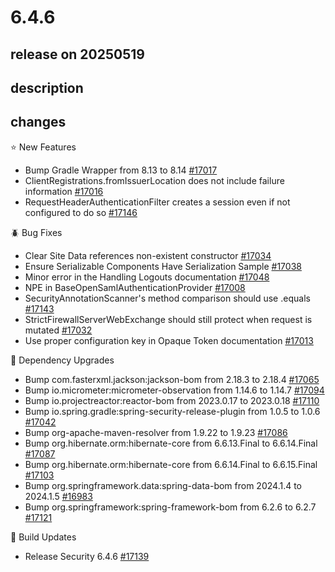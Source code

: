 # 6.4.6

## release on 20250519
## description
## changes
⭐ New Features

* Bump Gradle Wrapper from 8.13 to 8.14 <a href="https://github.com/spring-projects/spring-security/issues/17017" data-hovercard-type="issue" data-hovercard-url="/spring-projects/spring-security/issues/17017/hovercard">#17017</a>
* ClientRegistrations.fromIssuerLocation does not include failure information <a href="https://github.com/spring-projects/spring-security/issues/17016" data-hovercard-type="issue" data-hovercard-url="/spring-projects/spring-security/issues/17016/hovercard">#17016</a>
* RequestHeaderAuthenticationFilter creates a session even if not configured to do so <a href="https://github.com/spring-projects/spring-security/issues/17146" data-hovercard-type="issue" data-hovercard-url="/spring-projects/spring-security/issues/17146/hovercard">#17146</a>

🪲 Bug Fixes

* Clear Site Data references non-existent constructor <a href="https://github.com/spring-projects/spring-security/issues/17034" data-hovercard-type="issue" data-hovercard-url="/spring-projects/spring-security/issues/17034/hovercard">#17034</a>
* Ensure Serializable Components Have Serialization Sample <a href="https://github.com/spring-projects/spring-security/issues/17038" data-hovercard-type="issue" data-hovercard-url="/spring-projects/spring-security/issues/17038/hovercard">#17038</a>
* Minor error in the Handling Logouts documentation <a href="https://github.com/spring-projects/spring-security/issues/17048" data-hovercard-type="issue" data-hovercard-url="/spring-projects/spring-security/issues/17048/hovercard">#17048</a>
* NPE in BaseOpenSamlAuthenticationProvider <a href="https://github.com/spring-projects/spring-security/issues/17008" data-hovercard-type="issue" data-hovercard-url="/spring-projects/spring-security/issues/17008/hovercard">#17008</a>
* SecurityAnnotationScanner's method comparison should use .equals <a href="https://github.com/spring-projects/spring-security/issues/17143" data-hovercard-type="issue" data-hovercard-url="/spring-projects/spring-security/issues/17143/hovercard">#17143</a>
* StrictFirewallServerWebExchange should still protect when request is mutated <a href="https://github.com/spring-projects/spring-security/issues/17032" data-hovercard-type="issue" data-hovercard-url="/spring-projects/spring-security/issues/17032/hovercard">#17032</a>
* Use proper configuration key in Opaque Token documentation <a href="https://github.com/spring-projects/spring-security/issues/17013" data-hovercard-type="issue" data-hovercard-url="/spring-projects/spring-security/issues/17013/hovercard">#17013</a>

🔨 Dependency Upgrades

* Bump com.fasterxml.jackson:jackson-bom from 2.18.3 to 2.18.4 <a href="https://github.com/spring-projects/spring-security/pull/17065" data-hovercard-type="pull_request" data-hovercard-url="/spring-projects/spring-security/pull/17065/hovercard">#17065</a>
* Bump io.micrometer:micrometer-observation from 1.14.6 to 1.14.7 <a href="https://github.com/spring-projects/spring-security/pull/17094" data-hovercard-type="pull_request" data-hovercard-url="/spring-projects/spring-security/pull/17094/hovercard">#17094</a>
* Bump io.projectreactor:reactor-bom from 2023.0.17 to 2023.0.18 <a href="https://github.com/spring-projects/spring-security/issues/17110" data-hovercard-type="issue" data-hovercard-url="/spring-projects/spring-security/issues/17110/hovercard">#17110</a>
* Bump io.spring.gradle:spring-security-release-plugin from 1.0.5 to 1.0.6 <a href="https://github.com/spring-projects/spring-security/pull/17042" data-hovercard-type="pull_request" data-hovercard-url="/spring-projects/spring-security/pull/17042/hovercard">#17042</a>
* Bump org-apache-maven-resolver from 1.9.22 to 1.9.23 <a href="https://github.com/spring-projects/spring-security/pull/17086" data-hovercard-type="pull_request" data-hovercard-url="/spring-projects/spring-security/pull/17086/hovercard">#17086</a>
* Bump org.hibernate.orm:hibernate-core from 6.6.13.Final to 6.6.14.Final <a href="https://github.com/spring-projects/spring-security/pull/17087" data-hovercard-type="pull_request" data-hovercard-url="/spring-projects/spring-security/pull/17087/hovercard">#17087</a>
* Bump org.hibernate.orm:hibernate-core from 6.6.14.Final to 6.6.15.Final <a href="https://github.com/spring-projects/spring-security/pull/17103" data-hovercard-type="pull_request" data-hovercard-url="/spring-projects/spring-security/pull/17103/hovercard">#17103</a>
* Bump org.springframework.data:spring-data-bom from 2024.1.4 to 2024.1.5 <a href="https://github.com/spring-projects/spring-security/pull/16983" data-hovercard-type="pull_request" data-hovercard-url="/spring-projects/spring-security/pull/16983/hovercard">#16983</a>
* Bump org.springframework:spring-framework-bom from 6.2.6 to 6.2.7 <a href="https://github.com/spring-projects/spring-security/pull/17121" data-hovercard-type="pull_request" data-hovercard-url="/spring-projects/spring-security/pull/17121/hovercard">#17121</a>

🔩 Build Updates

* Release Security 6.4.6 <a href="https://github.com/spring-projects/spring-security/issues/17139" data-hovercard-type="issue" data-hovercard-url="/spring-projects/spring-security/issues/17139/hovercard">#17139</a>


